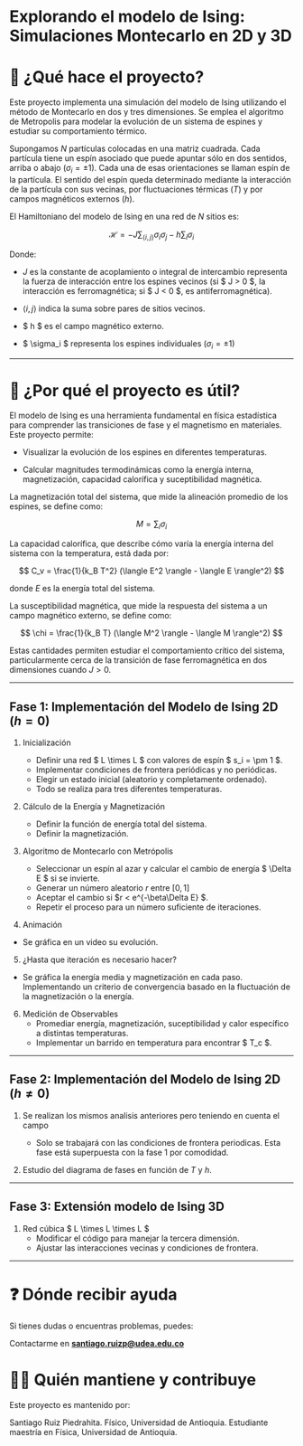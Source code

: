 # Explorando el modelo de Ising: Simulaciones Montecarlo en 2D y 3D

# 📌 ¿Qué hace el proyecto?

Este proyecto implementa una simulación del modelo de Ising utilizando el método de Montecarlo en dos y tres dimensiones. Se emplea el algoritmo de Metropolis para modelar la evolución de un sistema de espines y estudiar su comportamiento térmico.

Supongamos $N$ partículas colocadas en una matriz cuadrada. Cada partícula tiene un espín asociado que puede apuntar sólo en dos sentidos, arriba o abajo ($\sigma_i = \pm 1$). Cada una de esas orientaciones se llaman espín de la partícula. El sentido del espín queda determinado mediante la interacción de la partícula con sus vecinas, por fluctuaciones térmicas ($T$) y por campos magnéticos externos ($h$).

El Hamiltoniano del modelo de Ising en una red de $N$ sitios es:

$$\mathcal{H} = -J \sum_{\langle i,j \rangle} \sigma_i \sigma_j - h \sum_{i} \sigma_i$$

Donde:

* $J$ es la constante de acoplamiento o integral de intercambio representa la fuerza de interacción entre los espines vecinos (si $ J > 0 $, la interacción es ferromagnética; si $ J < 0 $, es antiferromagnética).

* $\langle i,j\rangle$ indica la suma sobre pares de sitios vecinos.

* $ h $ es el campo magnético externo.

* $ \sigma_i $ representa los espines individuales ($\sigma_i = \pm 1$)

---

# 🎯 ¿Por qué el proyecto es útil?

El modelo de Ising es una herramienta fundamental en física estadística para comprender las transiciones de fase y el magnetismo en materiales. Este proyecto permite:

* Visualizar la evolución de los espines en diferentes temperaturas.

* Calcular magnitudes termodinámicas como la energía interna, magnetización, capacidad calorífica y suceptibilidad magnética.

La magnetización total del sistema, que mide la alineación promedio de los espines, se define como:

$$M = \sum_i \sigma_i$$

La capacidad calorífica, que describe cómo varía la energía interna del sistema con la temperatura, está dada por:

$$ C_v =  \frac{1}{k_B T^2} (\langle E^2 \rangle - \langle E \rangle^2) $$
  
donde $E$ es la energía total del sistema.

La susceptibilidad magnética, que mide la respuesta del sistema a un campo magnético externo, se define como:

$$ \chi =  \frac{1}{k_B T} (\langle M^2 \rangle - \langle M \rangle^2) $$

Estas cantidades permiten estudiar el comportamiento crítico del sistema, particularmente cerca de la transición de fase ferromagnética en dos dimensiones cuando $J>0$.

---

## **Fase 1: Implementación del Modelo de Ising 2D ($h=0$)**

1. Inicialización
   - Definir una red $ L \times L $ con valores de espín $ s_i = \pm 1 $.
   - Implementar condiciones de frontera periódicas y no periódicas.
   - Elegir un estado inicial (aleatorio y completamente ordenado).
   - Todo se realiza para tres diferentes temperaturas.

2. Cálculo de la Energía y Magnetización
   - Definir la función de energía total del sistema.
   - Definir la magnetización.

3. Algoritmo de Montecarlo con Metrópolis
   - Seleccionar un espín al azar y calcular el cambio de energía $ \Delta E $ si se invierte.
   - Generar un número aleatorio $r$ entre $[0,1]$
   - Aceptar el cambio si $r < e^{-\beta\Delta E} $.
   - Repetir el proceso para un número suficiente de iteraciones.

4. Animación
  - Se gráfica en un video su evolución.

5. ¿Hasta que iteración es necesario hacer?
  - Se gráfica la energía media y magnetización en cada paso. Implementando un criterio de convergencia basado en la fluctuación de la magnetización o la energía.

6. Medición de Observables
   - Promediar energía, magnetización, suceptibilidad y calor específico a distintas temperaturas.
   - Implementar un barrido en temperatura para encontrar $ T_c $.
---

## **Fase 2: Implementación del Modelo de Ising 2D ($h \neq 0$)**

1. Se realizan los mismos analisis anteriores pero teniendo en cuenta el campo
    - Solo se trabajará con las condiciones de frontera periodicas. Esta fase está superpuesta con la fase 1 por comodidad.

2. Estudio del diagrama de fases en función de $T$ y $h$.

---

## Fase 3: Extensión modelo de Ising 3D

1. Red cúbica $ L \times L \times L $
   - Modificar el código para manejar la tercera dimensión.
   - Ajustar las interacciones vecinas y condiciones de frontera.

---

# ❓ Dónde recibir ayuda

Si tienes dudas o encuentras problemas, puedes:

Contactarme en **santiago.ruizp@udea.edu.co**

# 👩‍💻 Quién mantiene y contribuye

Este proyecto es mantenido por:

 Santiago Ruiz Piedrahita.
 Físico, Universidad de Antioquia.
 Estudiante maestría en Física, Universidad de Antioquia.


